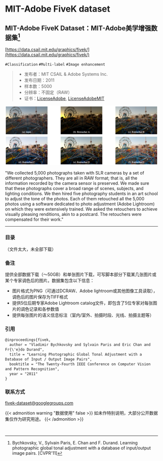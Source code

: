 # MIT-Adobe FiveK dataset



## MIT-Adobe FiveK Dataset：MIT-Adobe美学增强数据集[^1]

[https://data.csail.mit.edu/graphics/fivek/](https://data.csail.mit.edu/graphics/fivek/)

`#Classification`  `#Multi-label`  `#Image enhancement`

> - 发布者：MIT CSAIL & Adobe Systems Inc.
> - 发布日期：2011
> - 样本数：5000
> - 分辨率：不固定（RAW）
> - 证书：[LicenseAdobe](https://data.csail.mit.edu/graphics/fivek/legal/LicenseAdobe.txt), [LicenseAdobeMIT](https://data.csail.mit.edu/graphics/fivek/legal/LicenseAdobeMIT.txt)


![fivek](fivek-paper.png "MIT-Adobe FiveK dataset")

"We collected 5,000 photographs taken with SLR cameras by a set of different photographers. They are all in RAW format; that is, all the information recorded by the camera sensor is preserved. We made sure that these photographs cover a broad range of scenes, subjects, and lighting conditions. We then hired five photography students in an art school to adjust the tone of the photos. Each of them retouched all the 5,000 photos using a software dedicated to photo adjustment (Adobe Lightroom) on which they were extensively trained. We asked the retouchers to achieve visually pleasing renditions, akin to a postcard. The retouchers were compensated for their work."

---

### 目录

（文件太大，未全部下载）


### 备注

提供全部数据下载（～50GB）和单张图片下载，可写脚本部分下载某几张图片或某个专家调色后的图片。数据集包含以下信息：
- 图片格式为PNG（可通过DCRAW、Adobe lightroom或其他图像工具读取），调色后的图片保存为TIFF格式
- 提供5位后期专家Adobe Lightroom catalog文件，即包含了5位专家对每张图片的调色记录和各参数值
- 提供每张图片的语义信息标注（室内/室外、拍摄时段、光线、拍摄主题等）


### 引用

```
@inproceedings{fivek,
  author = "Vladimir Bychkovsky and Sylvain Paris and Eric Chan and Fr{\'e}do Durand",
  title = "Learning Photographic Global Tonal Adjustment with a Database of Input / Output Image Pairs",
  booktitle = "The Twenty-Fourth IEEE Conference on Computer Vision and Pattern Recognition",
  year = "2011"
}
```

### 联系方式

fivek-dataset@googlegroups.com

{{< admonition warning "数据使用" false >}}
如未作特别说明，大部分公开数据集仅作为研究用途。
{{< /admonition >}}

<br/>

[^1]: Bychkovsky, V., Sylvain Paris, E. Chan and F. Durand. Learning photographic global tonal adjustment with a database of input/output image pairs. [CVPR'11]

